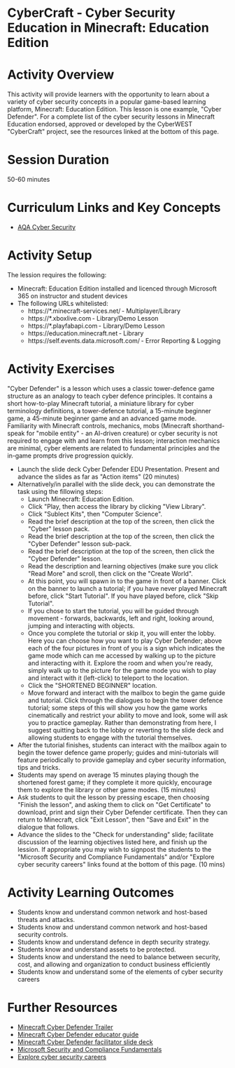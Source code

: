 
# **CyberCraft - Cyber Security Education in Minecraft: Education Edition**

# Activity Overview
This activity will provide learners with the opportunity to learn about a variety of cyber security concepts in a popular game-based learning platform, Minecraft: Education Edition.
This lesson is one example, "Cyber Defender". For a complete list of the cyber security lessons in Minecraft Education endorsed, approved or developed by the CyberWEST "CyberCraft" project, see the resources linked at the bottom of this page.
# Session Duration
50-60 minutes

# Curriculum Links and Key Concepts
* [AQA Cyber Security](https://www.aqa.org.uk/subjects/computer-science-and-it/gcse/computer-science-8525/subject-content#Cyber_security)

# Activity Setup
<p>The lession requires the following:

<ul> 
<li>Minecraft: Education Edition installed and licenced through Microsoft 365 on instructor and student devices
<li>The following URLs whitelisted: 
  <ul>
  <li>https://*.minecraft-services.net/ - Multiplayer/Library  
  <li>https://*.xboxlive.com - Library/Demo Lesson
  <li>https://*.playfabapi.com - Library/Demo Lesson  
  <li>https://education.minecraft.net - Library  
  <li>https://self.events.data.microsoft.com/ - Error Reporting & Logging 
  </ul>
</ul>
</p>

# Activity Exercises
"Cyber Defender" is a lesson which uses a classic tower-defence game structure as an analogy to teach cyber defence principles. It contains a short how-to-play Minecraft tutorial, a miniature library for cyber terminology definitions, a tower-defence tutorial, a 15-minute beginner game, a 45-minute beginner game and an advanced game mode. Familiarity with Minecraft controls, mechanics, mobs (Minecraft shorthand-speak for "mobile entity" - an AI-driven creature) or cyber security is not required to engage with and learn from this lesson; interaction mechanics are minimal, cyber elements are related to fundamental principles and the in-game prompts drive progression quickly.

<ul>
<li> Launch the slide deck Cyber Defender EDU Presentation. Present and advance the slides as far as "Action items" (20 minutes)
<li> Alternatively/in parallel with the slide deck, you can demonstrate the task using the fillowing steps:
  <ul>
    <li> Launch Minecraft: Education Edition.
  <li> Click "Play, then access the library by clicking "View Library".
  <li> Click "Sublect Kits", then "Computer Science".
  <li> Read the brief description at the top of the screen, then click the "Cyber" lesson pack.
  <li> Read the brief description at the top of the screen, then click the "Cyber Defender" lesson sub-pack.
  <li> Read the brief description at the top of the screen, then click the "Cyber Defender" lesson.
  <li> Read the description and learning objectives (make sure you click "Read More" and scroll, then click on the "Create World".
  <li> At this point, you will spawn in to the game in front of a banner. Click on the banner to launch a tutorial; if you have never played Minecraft before, click "Start Tutorial". If you have played before, click "Skip Tutorial".
  <li> If you chose to start the tutorial, you will be guided through movement - forwards, backwards, left and right, looking around, jumping and interacting with objects.
  <li> Once you complete the tutorial or skip it, you will enter the lobby. Here you can choose how you want to play Cyber Defender; above each of the four pictures in front of you is a sign which indicates the game mode which can me accessed by walking up to the   picture and interacting with it. Explore the room and when you're ready, simply walk up to the picture for the game mode you wish to play and interact with it (left-click) to teleport to the location.
  <li> Click the "SHORTENED BEGINNER" location.
  <li> Move forward and interact with the mailbox to begin the game guide and tutorial. Click through the dialogues to begin the tower defence tutorial; some steps of this will show you how the game works cinematically and restrict your ability to move and look, some will ask you to practice gameplay. Rather than demonstrating from here, I suggest quitting back to the lobby or reverting to the slide deck and allowing students to engage with the tutorial themselves.
  </ul>
<li> After the tutorial finishes, students can interact with the mailbox again to begin the tower defence game properly; guides and mini-tutorials will feature periodically to provide gameplay and cyber security information, tips and tricks.
<li> Students may spend on average 15 minutes playing though the shortened forest game; if they complete it more quickly, encourage them to explore the library or other game modes. (15 minutes)
<li> Ask students to quit the lesson by pressing escape, then choosing "Finish the lesson", and asking them to click on "Get Certificate" to download, print and sign their Cyber Defender certificate. Then they can return to Minecraft, click "Exit Lesson", then "Save and Exit" in the dialogue that follows.
<li> Advance the slides to the "Check for understanding" slide; facilitate discussion of the learning objectives listed here, and finish up the lession. If appropriate you may wish to signpost the students to the "Microsoft Security and Compliance Fundamentals" and/or "Explore cyber security careers" links found at the bottom of this page. (10 mins)
</ul> 
<p>


# Activity Learning Outcomes
<ul>
<li> Students know and understand common network and host-based threats and attacks.
<li> Students know and understand common network and host-based security controls.
<li> Students know and understand defence in depth security strategy.
<li> Students know and understand assets to be protected.
<li> Students know and understand the need to balance between security, cost, and allowing and organization to conduct business efficiently
<li> Students know and understand some of the elements of cyber security careers
</ul>

# Further Resources

* [Minecraft Cyber Defender Trailer](https://www.youtube.com/watch?v=WXemR_xwZxk)
* [Minecraft Cyber Defender educator guide](https://education.minecraft.net/lessonsupportfiles/1668249737719395-Cyber%20Defender_EDU%20Guide_FINAL_09.22.23.docx)
* [Minecraft Cyber Defender facilitator slide deck](https://education.minecraft.net/lessonsupportfiles/3526632476164451-Cyber%20Defender_EDU%20Presentation_Draft%203_09.05.23.pptx)
* [Microsoft Security and Compliance Fundamentals](https://learn.microsoft.com/en-us/training/paths/describe-concepts-of-security-compliance-identity/)
* [Explore cyber security careers](https://learn.microsoft.com/en-us/training/modules/cybersecurity-careers-minecraft-education-cyber-defender/)
</ul>
